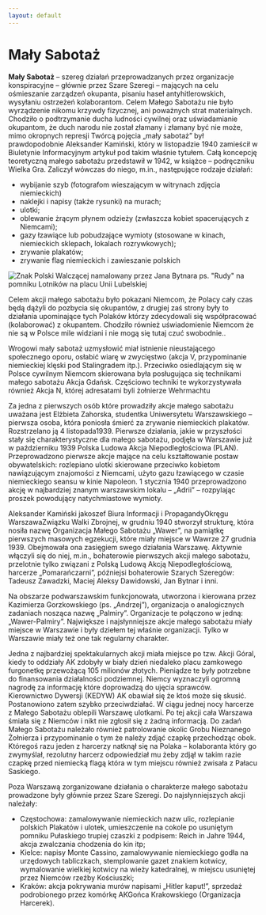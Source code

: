 ```yaml
---
layout: default
---
```


# Mały Sabotaż

**Mały Sabotaż** – szereg działań przeprowadzanych przez organizacje konspiracyjne – głównie 
przez Szare Szeregi – mających na celu ośmieszanie zarządzeń okupanta, pisaniu haseł 
antyhitlerowskich, wysyłaniu ostrzeżeń kolaborantom.
Celem Małego Sabotażu nie było wyrządzenie nikomu krzywdy fizycznej, ani 
poważnych strat materialnych. Chodziło o podtrzymanie ducha ludności cywilnej oraz 
uświadamianie okupantom, że duch narodu nie został złamany i złamany być nie może, 
mimo okropnych represji 
Twórcą pojęcia „mały sabotaż” był prawdopodobnie Aleksander Kamiński, który w 
listopadzie 1940 zamieścił w Biuletynie Informacyjnym artykuł pod takim właśnie 
tytułem. Całą koncepcję teoretyczną małego sabotażu przedstawił w 1942, w książce –
podręczniku Wielka Gra. Zaliczył wówczas do niego, m.in., następujące rodzaje działań:

* wybijanie szyb (fotografom wieszającym w witrynach zdjęcia niemieckich)
* naklejki i napisy (także rysunki) na murach;
* ulotki;
* oblewanie żrącym płynem odzieży (zwłaszcza kobiet spacerujących z 
Niemcami);
* gazy łzawiące lub pobudzające wymioty (stosowane w kinach, niemieckich 
sklepach, lokalach rozrywkowych);
* zrywanie plakatów;
* zrywanie flag niemieckich i zawieszanie polskich

![Znak Polski Walczącej namalowany przez Jana Bytnara ps. "Rudy" na pomniku Lotników na placu Unii Lubelskiej](https://upload.wikimedia.org/wikipedia/commons/5/54/Polish_Underground_Symbol_on_Pilot_Monument.jpg)

Celem akcji małego sabotażu było pokazani Niemcom, że Polacy cały czas będą dążyli do 
pozbycia się okupantów, z drugiej zaś strony były to działania upominające tych Polaków 
którzy zdecydowali się współpracować (kolaborować) z okupantem. Chodziło również 
uświadomienie Niemcom że nie są w Polsce mile widziani i nie mogą się tutaj czuć
swobodnie..

Wrogowi mały sabotaż uzmysłowić miał istnienie nieustającego społecznego oporu, 
osłabić wiarę w zwycięstwo (akcja V, przypominanie niemieckiej klęski pod Stalingradem
itp.). Przeciwko osiedlającym się w Polsce cywilnym Niemcom skierowana była 
posługująca się technikami małego sabotażu Akcja Gdańsk. Częściowo techniki te 
wykorzystywała również Akcja N, której adresatami byli żołnierze Wehrmachtu


Za jedna z pierwszych osób które prowadziły akcje małego sabotażu uważana jest 
Elżbieta Zahorska, studentka Uniwersytetu Warszawskiego – pierwsza osoba, która 
poniosła śmierć za zrywanie niemieckich plakatów. Rozstrzelano ją 4 listopada1939.
Pierwsze działania, jakie w przyszłości stały się charakterystyczne dla małego sabotażu, 
podjęła w Warszawie już w październiku 1939 Polska Ludowa Akcja Niepodległościowa
(PLAN). Przeprowadzono pierwsze akcje 
mające na celu kształtowanie postaw obywatelskich: rozlepiano ulotki skierowane 
przeciwko kobietom nawiązującym znajomości z Niemcami, użyto gazu łzawiącego w 
czasie niemieckiego seansu w kinie Napoleon. 1 stycznia 1940 przeprowadzono akcję w 
najbardziej znanym warszawskim lokalu – „Adrii” – rozpylając proszek powodujący 
natychmiastowe wymioty.

Aleksander Kamiński jakoszef Biura Informacji i PropagandyOkręgu WarszawaZwiązku 
Walki Zbrojnej, w grudniu 1940 stworzył strukturę, która nosiła nazwę Organizacja 
Małego Sabotażu „Wawer”, na pamiątkę pierwszych masowych egzekucji, które miały 
miejsce w Wawrze 27 grudnia 1939. Obejmowała ona zasięgiem swego działania 
Warszawę. Aktywnie włączyli się do niej, m.in., bohaterowie pierwszych akcji małego 
sabotażu, przelotnie tylko związani z Polską Ludową Akcją Niepodległościową, harcerze 
„Pomarańczarni”, późniejsi bohaterowie Szarych Szeregów: Tadeusz Zawadzki, Maciej 
Aleksy Dawidowski, Jan Bytnar i inni.

Na obszarze podwarszawskim funkcjonowała, utworzona i kierowana przez 
Kazimierza Gorzkowskiego (ps. „Andrzej”), organizacja o analogicznych zadaniach 
nosząca nazwę „Palmiry”. Organizacje te połączono w jedną: „Wawer-Palmiry”. 
Największe i najsłynniejsze akcje małego sabotażu miały miejsce w Warszawie i były 
dziełem tej właśnie organizacji. Tylko w Warszawie miały też one tak regularny 
charakter.

Jedna z najbardziej spektakularnych akcji miała miejsce po tzw. Akcji Góral, kiedy to 
oddziały AK zdobyły w biały dzień niedaleko placu zamkowego furgonetkę przewożącą 
105 milionów złotych. Pieniądze te były potrzebne do finansowania działalności 
podziemnej. Niemcy wyznaczyli ogromną nagrodę za informację które doprowadzą do 
ujęcia sprawców. Kierownictwo Dywersji (KEDYW) AK obawiał się że ktoś może się 
skusić. Postanowiono zatem szybko przeciwdziałać. W ciągu jednej nocy harcerze z 
Małego Sabotażu oblepili Warszawę ulotkami. Po tej 
akcji cała Warszawa śmiała się z Niemców i nikt nie zgłosił się z żadną informacją.
Do zadań Małego Sabotażu należało również patrolowanie okolic Grobu Nieznanego 
Żołnierza i przypominanie o tym że należy zdjąć czapkę przechodząc obok. Któregoś razu 
jeden z harcerzy natknął się na Polaka – kolaboranta który go zwymyślał, rezolutny 
harcerz odpowiedział mu żeby zdjął w takim razie czapkę przed niemiecką flagą która w 
tym miejscu również zwisała z Pałacu Saskiego.

Poza Warszawą zorganizowane działania o charakterze małego sabotażu prowadzone 
były głównie przez Szare Szeregi. Do najsłynniejszych akcji należały:

* Częstochowa: zamalowywanie niemieckich nazw ulic, rozlepianie polskich 
Plakatów i ulotek, umieszczenie na cokole po usuniętym pomniku Pułaskiego
trupiej czaszki z podpisem: Reich in Jahre 1944, akcja zwalczania chodzenia 
do kin itp;
* Kielce: napisy Monte Cassino, zamalowywanie niemieckiego godła na 
urzędowych tabliczkach, stemplowanie gazet znakiem kotwicy, wymalowanie 
wielkiej kotwicy na wieży katedralnej, w miejscu usuniętej przez Niemców 
rzeźby Kościuszki;
* Kraków: akcja pokrywania murów napisami „Hitler kaput!”, sprzedaż 
podrobionego przez komórkę AKGońca Krakowskiego (Organizacja 
Harcerek).

